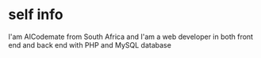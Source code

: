 # self info
I'am AICodemate from South Africa and I'am a web developer in both front end and back end with PHP and MySQL database
